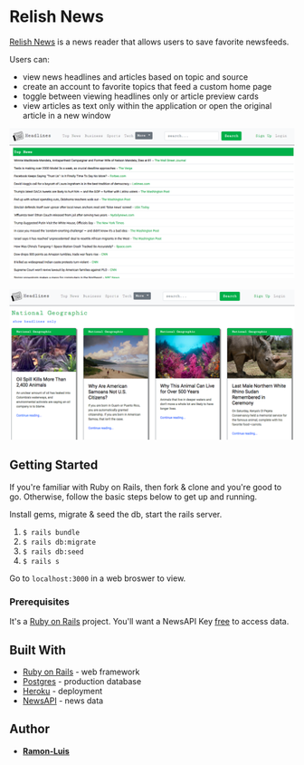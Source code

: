 # Relish News

[Relish News](https://ramon-luis-relish-news.herokuapp.com) is a news reader that allows users to save favorite newsfeeds.

Users can:
* view news headlines and articles based on topic and source
* create an account to favorite topics that feed a custom home page
* toggle between viewing headlines only or article preview cards
* view articles as text only within the application or open the original article in a new window

<kbd>
  <img src="https://github.com/ramon-luis/relish-news/raw/master/demo/relish-news-screenshot-1.png">
</kbd>
<br />
<br />
<kbd>
  <img src="https://github.com/ramon-luis/relish-news/raw/master/demo/relish-news-screenshot-2.png">
</kbd>


## Getting Started

If you're familiar with Ruby on Rails, then fork & clone and you're good to go.
Otherwise, follow the basic steps below to get up and running.

Install gems, migrate & seed the db, start the rails server.

1. `$ rails bundle`
2. `$ rails db:migrate`
3. `$ rails db:seed`
4. `$ rails s`

Go to `localhost:3000` in a web broswer to view.


### Prerequisites

It's a [Ruby on Rails](http://rubyonrails.org/) project.
You'll want a NewsAPI Key [free](https://newsapi.org/) to access data.


## Built With

* [Ruby on Rails](http://rubyonrails.org/) - web framework
* [Postgres](https://www.postgresql.org/) - production database
* [Heroku](https://www.heroku.com/) - deployment
* [NewsAPI](https://newsapi.org/) - news data


## Author

* [**Ramon-Luis**](https://github.com/ramon-luis)
